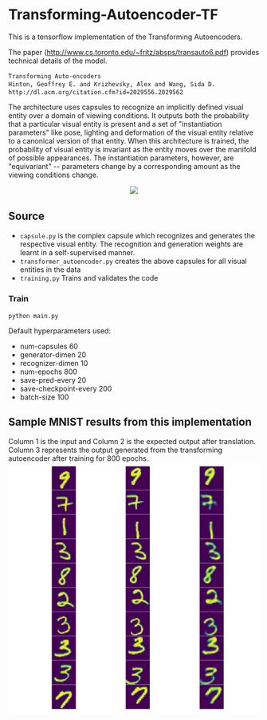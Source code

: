 # Transforming-Autoencoder-TF

This is a tensorflow implementation of the Transforming Autoencoders.

The paper (http://www.cs.toronto.edu/~fritz/absps/transauto6.pdf) provides technical details of the model.

    Transforming Auto-encoders
    Hinton, Geoffrey E. and Krizhevsky, Alex and Wang, Sida D.
    http://dl.acm.org/citation.cfm?id=2029556.2029562

The architecture uses capsules to recognize an implicitly defined visual entity over a domain of viewing conditions. It outputs both the probability that a particular visual entity is present and a set of "instantiation parameters" like pose, lighting and deformation of the visual entity relative to a canonical version of that entity. When this architecture is trained, the probability of visual entity is invariant as the entity moves over the manifold of possible appearances. The instantiation parameters, however, are "equivariant" -- parameters change by a corresponding amount as the viewing conditions change. 

<p align="center"><img src="https://raw.githubusercontent.com/nikhil-dce/Transforming-Autoencoder-TF/master/extras/architecture.png" width="800"></p>

## Source

+ `capsule.py` is the complex capsule which recognizes and generates the respective visual entity. The recognition and generation weights are learnt in a self-supervised manner.
+ `transformer_autoencoder.py` creates the above capsules for all visual entities in the data
+ `training.py` Trains and validates the code

### Train
```
python main.py
```
Default hyperparameters used:
* num-capsules 60
* generator-dimen 20
* recognizer-dimen 10
* num-epochs 800
* save-pred-every 20
* save-checkpoint-every 200
* batch-size 100

## Sample MNIST results from this implementation

Column 1 is the input and Column 2 is the expected output after translation. Column 3 represents the output generated from the transforming autoencoder after training for 800 epochs.
![Result](extras/epoch_800.png)


